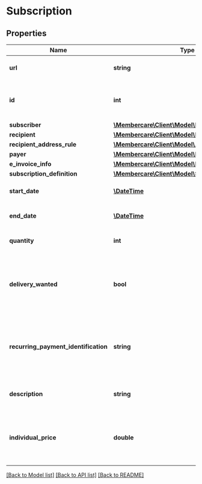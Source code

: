 # Subscription

## Properties
Name | Type | Description | Notes
------------ | ------------- | ------------- | -------------
**url** | **string** | The link to the current resource | [optional] 
**id** | **int** | The identification number of the subscription | [optional] 
**subscriber** | [**\Membercare\Client\Model\Member**](Member.md) |  | [optional] 
**recipient** | [**\Membercare\Client\Model\Member**](Member.md) |  | [optional] 
**recipient_address_rule** | [**\Membercare\Client\Model\AddressRule**](AddressRule.md) |  | [optional] 
**payer** | [**\Membercare\Client\Model\Member**](Member.md) |  | [optional] 
**e_invoice_info** | [**\Membercare\Client\Model\EInvoiceInfo**](EInvoiceInfo.md) |  | [optional] 
**subscription_definition** | [**\Membercare\Client\Model\SubscriptionDefinition**](SubscriptionDefinition.md) |  | [optional] 
**start_date** | [**\DateTime**](\DateTime.md) | The start date of the subscription | [optional] 
**end_date** | [**\DateTime**](\DateTime.md) | The end date of the subscription | [optional] 
**quantity** | **int** | Quantity of the subscription | [optional] 
**delivery_wanted** | **bool** | Indicates whether or not the subscription should be delivered to the a recipient | [optional] 
**recurring_payment_identification** | **string** | Used for storing credit card identification for automated recurring payments | [optional] 
**description** | **string** | The description of the subscription | [optional] 
**individual_price** | **double** | A specific price for the given subscriber (overrules normal pricing) | [optional] 

[[Back to Model list]](../../README.md#documentation-for-models) [[Back to API list]](../../README.md#documentation-for-api-endpoints) [[Back to README]](../../README.md)

